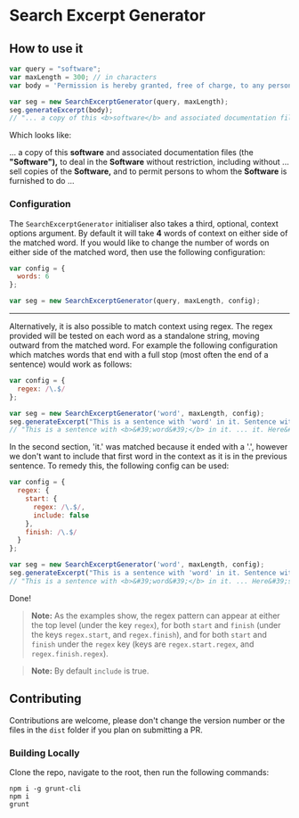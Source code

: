 # Search Excerpt Generator

## How to use it

```javascript
var query = "software";
var maxLength = 300; // in characters
var body = 'Permission is hereby granted, free of charge, to any person obtaining a copy of this software and associated documentation files (the "Software"), to deal in the Software without restriction, including without limitation the rights to use, copy, modify, merge, publish, distribute, sublicense, and/or sell copies of the Software, and to permit persons to whom the Software is furnished to do so, subject to the following conditions:.';

var seg = new SearchExcerptGenerator(query, maxLength);
seg.generateExcerpt(body);
// "... a copy of this <b>software</b> and associated documentation files (the <b>&quot;Software&quot;),</b> to deal in the <b>Software</b> without restriction, including without ... sell copies of the <b>Software,</b> and to permit persons to whom the <b>Software</b> is furnished to do ..."
```

Which looks like:

... a copy of this <b>software</b> and associated documentation files (the <b>&quot;Software&quot;),</b> to deal in the <b>Software</b> without restriction, including without ... sell copies of the <b>Software,</b> and to permit persons to whom the <b>Software</b> is furnished to do ...

### Configuration

The `SearchExcerptGenerator` initialiser also takes a third, optional, context options argument. By default it will take **4** words of context on either side of the matched word. If you would like to change the number of words on either side of the matched word, then use the following configuration:

```javascript
var config = {
  words: 6
};

var seg = new SearchExcerptGenerator(query, maxLength, config);
```

---

Alternatively, it is also possible to match context using regex. The regex provided will be tested on each word as a standalone string, moving outward from the matched word. For example the following configuration which matches words that end with a full stop (most often the end of a sentence) would work as follows:

```javascript
var config = {
  regex: /\.$/
};

var seg = new SearchExcerptGenerator('word', maxLength, config);
seg.generateExcerpt("This is a sentence with 'word' in it. Sentence without it in it. Here's the word again.");
// "This is a sentence with <b>&#39;word&#39;</b> in it. ... it. Here&#39;s the <b>word</b> again. ..."
```

In the second section, 'it.' was matched because it ended with a '.', however we don't want to include that first word in the context as it is in the previous sentence. To remedy this, the following config can be used:

```javascript
var config = {
  regex: {
    start: {
      regex: /\.$/,
      include: false
    },
    finish: /\.$/
  }
};

var seg = new SearchExcerptGenerator('word', maxLength, config);
seg.generateExcerpt("This is a sentence with 'word' in it. Sentence without it in it. Here's the word again.");
// "This is a sentence with <b>&#39;word&#39;</b> in it. ... Here&#39;s the <b>word</b> again. ..."
```

Done!

> **Note:** As the examples show, the regex pattern can appear at either the top level (under the key `regex`), for both `start` and `finish` (under the keys `regex.start`, and `regex.finish`), and for both `start` and `finish` under the `regex` key (keys are `regex.start.regex`, and `regex.finish.regex`).

> **Note:** By default `include` is true.

## Contributing

Contributions are welcome, please don't change the version number or the files in the `dist` folder if you plan on submitting a PR.

### Building Locally

Clone the repo, navigate to the root, then run the following commands:

```
npm i -g grunt-cli
npm i
grunt
```

